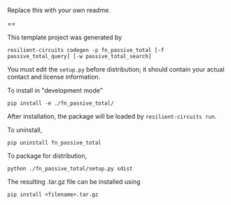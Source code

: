 Replace this with your own readme.

==

This template project was generated by

    resilient-circuits codegen -p fn_passive_total [-f passive_total_query] [-w passive_total_search]


You must edit the `setup.py` before distribution;
it should contain your actual contact and license information.

To install in "development mode"

    pip install -e ./fn_passive_total/

After installation, the package will be loaded by `resilient-circuits run`.


To uninstall,

    pip uninstall fn_passive_total


To package for distribution,

    python ./fn_passive_total/setup.py sdist

The resulting .tar.gz file can be installed using

    pip install <filename>.tar.gz
